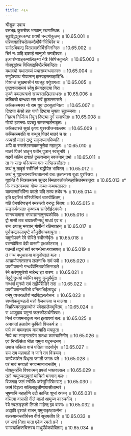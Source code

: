 ```yaml
---
title: ०६५
---
```

श्रीशुक उवाच  
बलभद्रः कुरुश्रेष्ठ भगवान् रथमास्थितः ।  
सुहृद्दिदृक्षुरुत्कण्ठः प्रययौ नन्दगोकुलम् ॥ 10.65.001 ॥  
परिष्वक्तश्चिरोत्कण्ठैर्गोपैर्गोपीभिरेव च ।  
रामोऽभिवाद्य पितरावाशीर्भिरभिनन्दितः ॥ 10.65.002 ॥  
चिरं नः पाहि दाशार्ह सानुजो जगदीश्वरः ।  
इत्यारोप्याङ्कमालिङ्ग्य नेत्रैः सिषिचतुर्जलैः ॥ 10.65.003 ॥  
गोपवृद्धांश्च विधिवद्यविष्ठैरभिवन्दितः ।  
यथावयो यथासख्यं यथासम्बन्धमात्मनः ॥ 10.65.004 ॥  
समुपेत्याथ गोपालान् हास्यहस्तग्रहादिभिः ।  
विश्रान्तं सुखमासीनं पप्रच्छुः पर्युपागताः ॥ 10.65.005 ॥  
पृष्टाश्चानामयं स्वेषु प्रेमगद्गदया गिरा ।  
कृष्णे कमलपत्राक्षे सन्न्यस्ताखिलराधसः ॥ 10.65.006 ॥  
कच्चिन्नो बान्धवा राम सर्वे कुशलमासते ।  
कच्चित्स्मरथ नो राम यूयं दारसुतान्विताः ॥ 10.65.007 ॥  
दिष्ट्या कंसो हतः पापो दिष्ट्या मुक्ताः सुहृज्जनाः ।  
निहत्य निर्जित्य रिपून् दिष्ट्या दुर्गं समाश्रीताः ॥ 10.65.008 ॥  
गोप्यो हसन्त्यः पप्रच्छू रामसन्दर्शनादृताः ।  
कच्चिदास्ते सुखं कृष्णः पुरस्त्रीजनवल्लभः ॥ 10.65.009 ॥  
कच्चित्स्मरति वा बन्धून् पितरं मातरं च सः ।  
अप्यसौ मातरं द्रष्टुं सकृदप्यागमिष्यति ।  
अपि वा स्मरतेऽस्माकमनुसेवां महाभुजः ॥ 10.65.010 ॥  
मातरं पितरं भ्रातॄन् पतीन् पुत्रान् स्वसॄनपि ।  
यदर्थे जहिम दाशार्ह दुस्त्यजान् स्वजनान् प्रभो ॥ 10.65.011 ॥  
ता नः सद्यः परित्यज्य गतः सञ्छिन्नसौहृदः ।  
कथं नु तादृशं स्त्रीभिर्न श्रद्धीयेत भाषितम् ॥ 10.65.012 ॥  
कथं नु गृह्णन्त्यनवस्थितात्मनो वचः कृतघ्नस्य बुधाः पुरस्त्रियः ।  
गृह्णन्ति वै चित्रकथस्य सुन्दर स्मितावलोकोच्छ्वसितस्मरातुराः ॥ 10.65.013 ॥*  
किं नस्तत्कथया गोप्यः कथाः कथयतापराः ।  
यात्यस्माभिर्विना कालो यदि तस्य तथैव नः ॥ 10.65.014 ॥  
इति प्रहसितं शौरेर्जल्पितं चारुवीक्षितम् ।  
गतिं प्रेमपरिष्वङ्गं स्मरन्त्यो रुरुदुः स्त्रियः ॥ 10.65.015 ॥  
सङ्कर्षणस्ताः कृष्णस्य सन्देशैर्हृदयंगमैः ।  
सान्त्वयामास भगवान्नानानुनयकोविदः ॥ 10.65.016 ॥  
द्वौ मासौ तत्र चावात्सीन्मधुं माधवं एव च ।  
रामः क्षपासु भगवान् गोपीनां रतिमावहन् ॥ 10.65.017 ॥  
पूर्णचन्द्रकलामृष्टे कौमुदीगन्धवायुना ।  
यमुनोपवने रेमे सेविते स्त्रीगणैर्वृतः ॥ 10.65.018 ॥  
वरुणप्रेषिता देवी वारुणी वृक्षकोटरात् ।  
पतन्ती तद्वनं सर्वं स्वगन्धेनाध्यवासयत् ॥ 10.65.019 ॥  
तं गन्धं मधुधाराया वायुनोपहृतं बलः ।  
आघ्रायोपगतस्तत्र ललनाभिः समं पपौ ॥ 10.65.020 ॥  
उपगीयमानो गन्धर्वैर्वनिताशोभिमण्डले ।  
रेमे करेणुयूथेशो माहेन्द्र इव वारणः ॥ 10.65.021 ॥  
नेदुर्दुन्दुभयो व्योम्नि ववृषुः कुसुमैर्मुदा ।  
गन्धर्वा मुनयो रामं तद्वीर्यैरीडिरे तदा ॥ 10.65.022 ॥  
उपगीयमानचरितो वनिताभिर्हलायुध ।  
वनेषु व्यचरत्क्षीवो मदविह्वललोचनः ॥ 10.65.023 ॥  
स्रग्व्येककुण्डलो मत्तो वैजयन्त्या च मालया ।  
बिभ्रत्स्मितमुखाम्भोजं स्वेदप्रालेयभूषितम् ॥ 10.65.024 ॥  
स आजुहाव यमुनां जलक्रीडार्थमीश्वरः ।  
निजं वाक्यमनादृत्य मत्त इत्यापगां बलः ॥ 10.65.025 ॥  
अनागतां हलाग्रेण कुपितो विचकर्ष ह ।  
पापे त्वं मामवज्ञाय यन्नायासि मयाहुता ।  
नेष्ये त्वां लाङ्गलाग्रेण शतधा कामचारिणीम् ॥ 10.65.026 ॥  
एवं निर्भर्त्सिता भीता यमुना यदुनन्दनम् ।  
उवाच चकिता वाचं पतिता पादयोर्नृप ॥ 10.65.027 ॥  
राम राम महाबाहो न जाने तव विक्रमम् ।  
यस्यैकांशेन विधृता जगती जगतः पते ॥ 10.65.028 ॥  
परं भावं भगवतो भगवन्मामजानतीम् ।  
मोक्तुमर्हसि विश्वात्मन् प्रपन्नां भक्तवत्सल ॥ 10.65.029 ॥  
ततो व्यमुञ्चद्यमुनां याचितो भगवान् बलः ।  
विजगाह जलं स्त्रीभिः करेणुभिरिवेभराट् ॥ 10.65.030 ॥  
कामं विहृत्य सलिलादुत्तीर्णायासीताम्बरे ।  
भूषणानि महार्हाणि ददौ कान्तिः शुभां स्रजम् ॥ 10.65.031 ॥  
वसित्वा वाससी नीले मालां आमुच्य काञ्चनीम् ।  
रेये स्वलङ्कृतो लिप्तो माहेन्द्र इव वारणः ॥ 10.65.032 ॥  
अद्यापि दृश्यते राजन् यमुनाकृष्टवर्त्मना ।  
बलस्यानन्तवीर्यस्य वीर्यं सूचयतीव हि ॥ 10.65.033 ॥  
एवं सर्वा निशा याता एकेव रमतो व्रजे ।  
रामस्याक्षिप्तचित्तस्य माधुर्यैर्व्रजयोषिताम् ॥ 10.65.034 ॥
